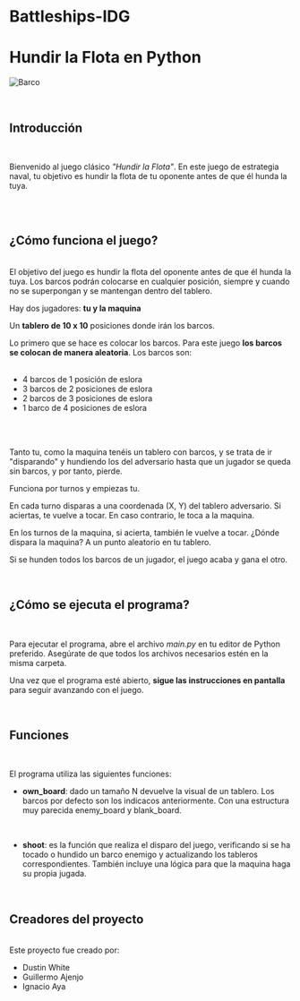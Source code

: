 # Battleships-IDG

# Hundir la Flota en Python


![Barco](https://upload.wikimedia.org/wikipedia/commons/5/5c/New_Jersey_Sails.jpg)

<br>

## **Introducción**
<br>

Bienvenido al juego clásico *"Hundir la Flota"*. En este juego de estrategia naval, tu objetivo es hundir la flota de tu oponente antes de que él hunda la tuya.

<br>
<br>

## **¿Cómo funciona el juego?**
<br>
El objetivo del juego es hundir la flota del oponente antes de que él hunda la tuya. Los barcos podrán colocarse en cualquier posición, siempre y cuando no se superpongan y se mantengan dentro del tablero.

Hay dos jugadores: **tu y la maquina**

Un **tablero de 10 x 10** posiciones donde irán los barcos.

Lo primero que se hace es colocar los barcos. Para este juego **los barcos se colocan de manera aleatoria**. Los barcos son:
<br>
<br>

- 4 barcos de 1 posición de eslora
- 3 barcos de 2 posiciones de eslora
- 2 barcos de 3 posiciones de eslora
- 1 barco de 4 posiciones de eslora
<br>
<br>

Tanto tu, como la maquina tenéis un tablero con barcos, y se trata de ir "disparando" y hundiendo los del adversario hasta que un jugador se queda sin barcos, y por tanto, pierde.

Funciona por turnos y empiezas tu.

En cada turno disparas a una coordenada (X, Y) del tablero adversario. Si aciertas, te vuelve a tocar. En caso contrario, le toca a la maquina.

En los turnos de la maquina, si acierta, también le vuelve a tocar. ¿Dónde dispara la maquina? A un punto aleatorio en tu tablero.

Si se hunden todos los barcos de un jugador, el juego acaba y gana el otro.

<br>

## **¿Cómo se ejecuta el programa?**
<br>

Para ejecutar el programa, abre el archivo *main.py* en tu editor de Python preferido. Asegúrate de que todos los archivos necesarios estén en la misma carpeta.

Una vez que el programa esté abierto, **sigue las instrucciones en pantalla** para seguir avanzando con el juego.

<br>


## **Funciones**

<br>

El programa utiliza las siguientes funciones:


- **own_board**: dado un tamaño N devuelve la visual de un tablero. Los barcos por defecto son los indicacos anteriormente. Con una estructura muy parecida enemy_board y blank_board.

<br>

- **shoot**: es la función que realiza el disparo del juego, verificando si se ha tocado o hundido un barco enemigo y actualizando los tableros correspondientes. También incluye una lógica para que la maquina haga su propia jugada. 
  
 
<br>

## **Creadores del proyecto**
<br>
Este proyecto fue creado por: 

<br>

- Dustin White
- Guillermo Ajenjo
- Ignacio Aya
  














